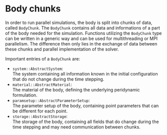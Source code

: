 # Body chunks

In order to run parallel simulations, the body is split into chunks of data, called `BodyChunk`.
The `BodyChunk` contains all data and informations of a part of the body needed for the simulation.
Functions utilizing the `BodyChunk` type can be written in a generic way and can be used for multithreading or MPI parallelism.
The difference then only lies in the exchange of data between these chunks and parallel implementation of the solver.

Important entries of a `BodyChunk` are:
- `system::AbstractSystem`: \
    The system containing all information known in the initial configuration that do not change during the time stepping.
- `material::AbstractMaterial`: \
    The material of the body, defining the underlying peridynamic formulation.
- `paramsetup::AbstractParameterSetup`: \
    The parameter setup of the body, containing point parameters that can be different for each point.
- `storage::AbstractStorage`: \
    The storage of the body, containing all fields that do change during the time stepping and may need communication between chunks.
